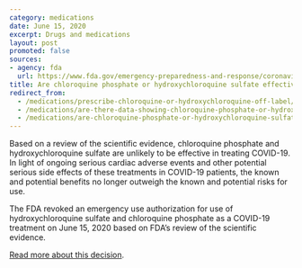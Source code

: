 ```yaml
---
category: medications
date: June 15, 2020
excerpt: Drugs and medications
layout: post
promoted: false
sources:
- agency: fda
  url: https://www.fda.gov/emergency-preparedness-and-response/coronavirus-disease-2019-covid-19/covid-19-frequently-asked-questions
title: Are chloroquine phosphate or hydroxychloroquine sulfate effective in treating COVID-19?
redirect_from:
  - /medications/prescribe-chloroquine-or-hydroxychloroquine-off-label/ 
  - /medications/are-there-data-showing-chloroquine-phosphate-or-hydroxychloroquine-sulfate-might-benefit-patients/
  - /medications/are-chloroquine-phosphate-or-hydroxychloroquine-sulfate-approved/
---
```


Based on a review of the scientific evidence, chloroquine phosphate and hydroxychloroquine sulfate are unlikely to be effective in treating COVID-19. In light of ongoing serious cardiac adverse events and other potential serious side effects of these treatments in COVID-19 patients, the known and potential benefits no longer outweigh the known and potential risks for use. 

The FDA revoked an emergency use authorization for use of hydroxychloroquine sulfate and chloroquine phosphate as a COVID-19 treatment on June 15, 2020 based on FDA’s review of the scientific evidence. 

[Read more about this decision](https://www.fda.gov/media/138946/download).